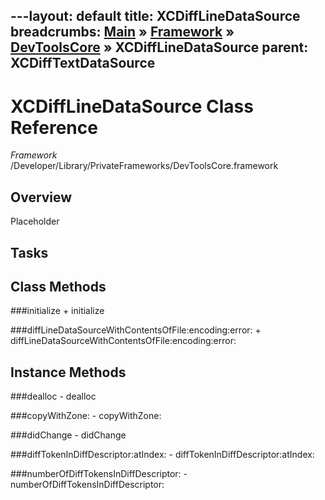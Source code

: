 ---layout: default
title: XCDiffLineDataSource
breadcrumbs: <a href="/index.html">Main</a> &raquo; <a href="/Frameworks.html">Framework</a> &raquo; <a href="/Frameworks/DevToolsCore.html">DevToolsCore</a> &raquo; XCDiffLineDataSource
parent: XCDiffTextDataSource 
---
# XCDiffLineDataSource Class Reference

*Framework* /Developer/Library/PrivateFrameworks/DevToolsCore.framework

## Overview

Placeholder

## Tasks

## Class Methods

<a name="+initialize"></a>
###initialize
    + initialize

<a name="+diffLineDataSourceWithContentsOfFile:encoding:error:"></a>
###diffLineDataSourceWithContentsOfFile:encoding:error:
    + diffLineDataSourceWithContentsOfFile:encoding:error:

## Instance Methods

<a name="-dealloc"></a>
###dealloc
    - dealloc

<a name="-copyWithZone:"></a>
###copyWithZone:
    - copyWithZone:

<a name="-didChange"></a>
###didChange
    - didChange

<a name="-diffTokenInDiffDescriptor:atIndex:"></a>
###diffTokenInDiffDescriptor:atIndex:
    - diffTokenInDiffDescriptor:atIndex:

<a name="-numberOfDiffTokensInDiffDescriptor:"></a>
###numberOfDiffTokensInDiffDescriptor:
    - numberOfDiffTokensInDiffDescriptor:

